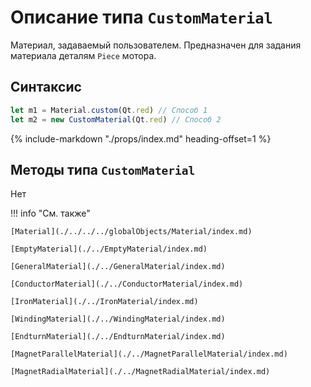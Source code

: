 # Описание типа `CustomMaterial`
Материал, задаваемый пользователем. Предназначен для задания материала деталям `Piece` мотора.

## Синтаксис
```javascript
let m1 = Material.custom(Qt.red) // Способ 1
let m2 = new CustomMaterial(Qt.red) // Способ 2
```

{%
    include-markdown "./props/index.md"
    heading-offset=1
%}

## Методы типа `CustomMaterial`
Нет

!!! info "См. также"

    [Material](./../../../globalObjects/Material/index.md)

    [EmptyMaterial](./../EmptyMaterial/index.md)

    [GeneralMaterial](./../GeneralMaterial/index.md)

    [ConductorMaterial](./../ConductorMaterial/index.md)

    [IronMaterial](./../IronMaterial/index.md)

    [WindingMaterial](./../WindingMaterial/index.md)

    [EndturnMaterial](./../EndturnMaterial/index.md)

    [MagnetParallelMaterial](./../MagnetParallelMaterial/index.md)

    [MagnetRadialMaterial](./../MagnetRadialMaterial/index.md)
